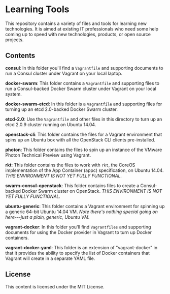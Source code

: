 # Learning Tools

This repository contains a variety of files and tools for learning new technologies. It is aimed at existing IT professionals who need some help coming up to speed with new technologies, products, or open source projects.

## Contents

**consul**: In this folder you'll find a `Vagrantfile` and supporting documents to run a Consul cluster under Vagrant on your local laptop.

**docker-swarm**: This folder contains a `Vagrantfile` and supporting files to run a Consul-backed Docker Swarm cluster under Vagrant on your local system.

**docker-swarm-etcd**: In this folder is a `Vagrantfile` and supporting files for turning up an etcd 2.0-backed Docker Swarm cluster.

**etcd-2.0**: Use the `Vagrantfile` and other files in this directory to turn up an etcd 2.0.9 cluster running on Ubuntu 14.04.

**openstack-cli**: This folder contains the files for a Vagrant environment that spins up an Ubuntu box with all the OpenStack CLI clients pre-installed.

**photon**: This folder contains the files to spin up an instance of the VMware Photon Technical Preview using Vagrant.

**rkt**: This folder contains the files to work with `rkt`, the CoreOS implementation of the App Container (appc) specification, on Ubuntu 14.04. _THIS ENVIRONMENT IS NOT YET FULLY FUNCTIONAL._

**swarm-consul-openstack**: This folder contains files to create a Consul-backed Docker Swarm cluster on OpenStack. _THIS ENVIRONMENT IS NOT YET FULLY FUNCTIONAL._

**ubuntu-generic**: This folder contains a Vagrant environment for spinning up a generic 64-bit Ubuntu 14.04 VM. _Note there's nothing special going on here---just a plain, generic, Ubuntu VM._

**vagrant-docker**: In this folder you'll find `Vagrantfiles` and supporting documents for using the Docker provider in Vagrant to turn up Docker containers.

**vagrant-docker-yaml**: This folder is an extension of "vagrant-docker" in that it provides the ability to specify the list of Docker containers that Vagrant will create in a separate YAML file.

## License

This content is licensed under the MIT License.
